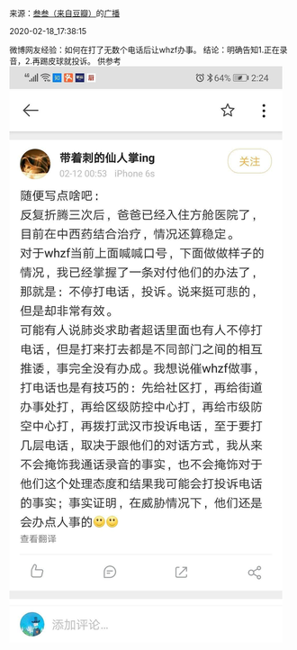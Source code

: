 来源：[叁叁（来自豆瓣）](https://www.douban.com/people/209632196/)的[广播](https://www.douban.com/people/209632196/status/2819063608/)


2020-02-18_17:38:15


微博网友经验：如何在打了无数个电话后让whzf办事。
结论：明确告知1.正在录音，2.再踢皮球就投诉。
供参考
![](./pic/2020-02-18_17:38:15-叁叁的广播1.jpg)  

